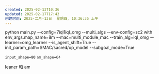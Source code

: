 ```yaml
---
created: 2025-02-13T10:36
updated: 2025-02-17T17:43
创建时间: 2025-二月-13日  星期四, 10:36:35 上午
---
```



 python main.py --config=7iql1iql_omg --multi_algs --env-config=sc2 with env_args.map_name=8m --mac=multi_module_mac --train_alg=iql_omg --learner=omg_learner --is_agent_shift=True --init_param_path=SMAC/sacred/op_model --subgoal_mode=True



`input_shape=80` 
`am_shape=64`


leaner 和 am
